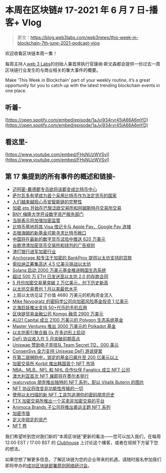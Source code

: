 # 本周在区块链# 17-2021 年 6 月 7 日-播客+ Vlog

> 原文：<https://blog.web3labs.com/web3news/this-week-in-blockchain-7th-june-2021-podcast-vlog>

欢迎收看区块链本周一集！

每周主持人[](https://twitter.com/conors10%E2%80%8B%E2%80%8B)[web 3 Labs](https://www.web3labs.com/)的创始人兼首席执行官康纳·斯文森都会提供一份过去一周区块链行业发生的与商业相关的重大事件的概要。

Make 'This Week in Blockchain' part of your weekly routine, it’s a great opportunity for you to catch up with the latest trending blockchain events in one place.

## 听着-

[https://open.spotify.com/embed/episode/1aJyi934rvr45iA66A6mYD](https://open.spotify.com/embed/episode/1aJyi934rvr45iA66A6mYD)

## 看这里-

[https://www.youtube.com/embed/FHsNUzWVSvI](https://www.youtube.com/embed/FHsNUzWVSvI)

## 第 17 集提到的所有事件的概述和链接-

*   [迈阿密-戴德郡专员欲将该郡变成比特币中心](https://decrypt.co/72840/miami-dade-commissioner-wants-to-turn-county-into-bitcoin-hub)
*   [萨尔瓦多有望成为首个采用比特币作为法定货币的国家](https://www.cnbc.com/2021/06/05/el-salvador-becomes-the-first-country-to-adopt-bitcoin-as-legal-tender-.html)
*   [人们越来越担心币安智能链的完整性](https://coinjournal.net/news/bsc-calls-for-action-amid-series-of-flash-loan-attacks/)
*   [加密 etp 开始在巴黎泛欧交易所和阿姆斯特丹交易所交易](https://www.coindesk.com/crypto-etps-of-four-firms-began-trading-on-euronext-paris-and-amsterdam-today)
*   [BNY 梅隆大学开设数字资产服务部门](https://www.coinspeaker.com/bny-mellon-digital-assets-services/)
*   [当局表示将加强加密监管](https://www.forbes.com/sites/roberthart/2021/06/01/american-and-swedish-authorities-signal-stricter-crypto-oversight-as-uk-banks-restrict-transfers-to-digital-currency-exchanges)
*   [比特币基地将其 Visa 借记卡与 Apple Pay、Google Pay 连接](https://www.theblockcrypto.com/linked/106825/coinbase-links-its-visa-debit-card-with-apple-pay-google-pay)
*   [古根海姆的新基金可能寻求比特币敞口](https://decrypt.co/72516/guggenheim-new-fund-may-seek-bitcoin-exposure)
*   [中国将在最新的数字货币试验中赠送 620 万美元](https://decrypt.co/72540/china-gives-away-6-2-million-latest-digital-currency-trial)
*   [谷歌澄清加密货币交易所和钱包的广告规则](https://decrypt.co/72562/google-ad-rules-crypto-exchanges-wallets-bitcoin)
*   [渣打银行进军加密行业](https://dailyhodl.com/2021/06/02/worlds-43rd-largest-bank-wants-a-piece-of-the-1-7-trillion-cryptocurrency-market/)
*   [Anchorage 和专注于加密的 BankProv 提供以太坊支持的贷款](https://decrypt.co/72671/anchorage-crypto-focused-bankprov-provide-ethereum-backed-loans)
*   [索拉纳正筹集高达 4.5 亿美元挑战以太坊](https://decrypt.co/72754/solana-raising-450-million-challenge-ethereum)
*   [Solana 启动 2000 万美元基金推进韩国生态系统](https://www.coindesk.com/solana-launches-20m-fund-to-advance-ecosystem-in-korea)
*   [超过 500 万 ETH 已发送至以太坊 2.0 的存款合同](https://www.theblockcrypto.com/linked/106721/more-than-5-million-eth-has-been-sent-to-ethereum-2-0s-deposit-contract)
*   [5 月份加密交易量突破 2 万亿美元，创下历史新高](https://www.theblockcrypto.com/linked/106654/crypto-exchange-volume-2-trillion-may-highest-history)
*   [以太坊交易费创 1 月以来最低水平](https://decrypt.co/72295/ethereum-transaction-fees-hit-lowest-levels-since-january)
*   上周以太坊见证了价值 4680 万美元的机构资金流入
*   [Mike Novogratz 的密码学公司向加密风险基金投资 1 亿美元](https://www.theblockcrypto.com/linked/107072/mike-novogratzs-cryptology-to-invest-100-million-in-crypto-venture-funds)
*   [北海巨妖推出支持 50+代币的手机应用](https://www.coinspeaker.com/kraken-mobile-app-50-tokens/)
*   [区块链贸易金融公司 Komgo 融资 2900 万美元](https://www.ledgerinsights.com/blockchain-trade-finance-firm-komgo-raises-29-million/)
*   [AU21 Capital 成立 2100 万美元的 Polygon 生态系统基金](https://www.coindesk.com/au21-capital-opens-polygon-fund)
*   [Master Ventures 推出 3000 万美元的 Polkadot 基金](https://www.coindesk.com/master-ventures-launches-polkadot-fund)
*   [以太坊索引聚合器 0x 在多边形上启动](https://cryptobriefing.com/ethereum-dex-aggregator-0x-launches-polygon/)
*   [DeFi 协议收入在 5 月突破前期高点](https://www.theblockcrypto.com/linked/106858/defi-protocols-ethereum-may-revenue)
*   [Uniswap 赞助电子竞技队 Team Secret 112，000 美元](https://decrypt.co/72463/uniswap-esports-squad-team-secret)
*   [ConsenSys 全力支持 Uniswap DeFi 游说提案](https://cointelegraph.com/news/consensys-throws-its-weight-behind-uniswap-defi-lobbying-proposal)
*   [在第二层拥抱中，锁定的基金已飙升至 200 亿美元以上](https://cointelegraph.com/news/funds-locked-in-aave-soar-past-20-billion-amid-layer-two-embrace)
*   [加密交易所 Korbit 推出韩国首个 NFT 市场](https://www.coindesk.com/korbit-launches-nft-marketplace)
*   [NBA、MLB、NFL 和 NHL 合作伙伴 Fanatics 成立 NFT 公司](https://www.forbes.com/sites/ninabambysheva/2021/06/01/nba-mlb-nfl-and-nhl-partner-fanatics-launches-nft-marketplace/)
*   [澳大利亚首次 NFT 展即将在墨尔本举行](https://dailyhodl.com/2021/06/01/the-first-ever-nft-exhibition-in-australia-is-coming-to-melbourne/)
*   [realcryptop 朋克推出独特的 NFT 系列，配以 Vitalik Buterin 的图片](https://www.coinspeaker.com/realcryptopunks-nft-buterin/)
*   [NFT 协议将改变非功能性传输的一切](https://cryptoslate.com/this-nft-protocol-is-going-to-change-everything-for-nfts/)
*   [使用以太扫描的新 NFT 工具包追溯你的密码朋克历史](https://cointelegraph.com/news/trace-your-cryptopunk-s-history-with-etherscan-s-new-nft-toolkit)
*   [FTX 加密交易所推出一个买卖非加密交易的平台](https://www.theblockcrypto.com/post/107087/crypto-exchange-ftx-nft-marketplace)
*   [Animoca Brands 子公司将推出奥运主题 NFT 系列](https://www.theblockcrypto.com/post/107175/animoca-brands-subsidiary-to-launch-collection-of-olympics-themed-nfts)
*   [加密市值](https://coinmarketcap.com/charts/)
*   [定义中锁定的资产](https://defipulse.com/)
*   [NFT 卷](https://nonfungible.com/market/history)

我们希望听到您对我们新的“本周区块链”更新的看法——您可以加入我们，在每周 12:00 EST / 17:00 BST 的 [Clubhouse](https://www.joinclubhouse.com/event/mZ03eqBb) 上讨论这个播客，或者在视频下方留下您的想法。

如果您想了解更多信息，了解区块链为您的企业带来的机遇，请随时报名参加我们即将举办的[成功区块链部署原则网络研讨会](https://www.web3labs.com/principles-webinar)。